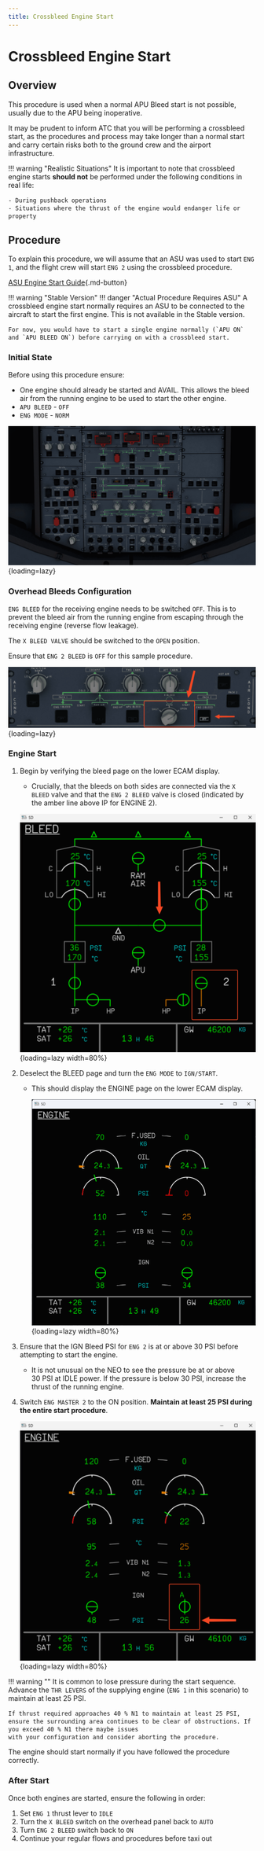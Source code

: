 ```yaml
---
title: Crossbleed Engine Start
---
```


# Crossbleed Engine Start

## Overview

This procedure is used when a normal APU Bleed start is not possible, usually due to the APU being inoperative. 

It may be prudent to inform ATC that you will be performing a crossbleed start, as the procedures and process may take longer than a normal start and carry certain risks both 
to the ground crew and the airport infrastructure.

!!! warning "Realistic Situations"
    It is important to note that crossbleed engine starts **should not** be performed under the following conditions in real life:

    - During pushback operations
    - Situations where the thrust of the engine would endanger life or property

## Procedure

To explain this procedure, we will assume that an ASU was used to start `ENG 1`, and the flight crew will start `ENG 2` using the crossbleed procedure.

[ASU Engine Start Guide](asu-start.md){.md-button}

!!! warning "Stable Version"
    !!! danger "Actual Procedure Requires ASU"
        A crossbleed engine start normally requires an ASU to be connected to the aircraft to start the first engine. This is not available in the Stable version.

    For now, you would have to start a single engine normally (`APU ON` and `APU BLEED ON`) before carrying on with a crossbleed start.

### Initial State

Before using this procedure ensure:

- One engine should already be started and AVAIL. This allows the bleed air from the running engine to be used to start the other engine.
- `APU BLEED` - `OFF`
- `ENG MODE` - `NORM`

![crossbleed1.png](../../assets/advanced-guides/engines/crossbleed1.png){loading=lazy}

### Overhead Bleeds Configuration

`ENG BLEED` for the receiving engine needs to be switched `OFF`. This is to prevent the bleed air from the running engine from escaping through the receiving engine 
(reverse flow leakage).

The `X BLEED VALVE` should be switched to the `OPEN` position.

Ensure that `ENG 2 BLEED` is `OFF` for this sample procedure.

![crossbleed2.png](../../assets/advanced-guides/engines/crossbleed2.png){loading=lazy}

### Engine Start

1. Begin by verifying the bleed page on the lower ECAM display. 
     - Crucially, that the bleeds on both sides are connected via the `X BLEED` valve and that the `ENG 2 BLEED` valve is closed (indicated by the amber line above IP for ENGINE 2).
     
     ![bleeds-page.png](../../assets/advanced-guides/engines/bleeds-page.png){loading=lazy width=80%}
   
2. Deselect the BLEED page and turn the `ENG MODE` to `IGN/START`. 
     - This should display the ENGINE page on the lower ECAM display.
     
       ![engines-page.png](../../assets/advanced-guides/engines/engines-page.png){loading=lazy width=80%}
   
3. Ensure that the IGN Bleed PSI for `ENG 2` is at or above 30 PSI before attempting to start the engine. 
     - It is not unusual on the NEO to see the pressure be at or above 30 PSI at IDLE power. If the pressure is below 30 PSI, increase the thrust of the running engine.
   
4. Switch `ENG MASTER 2` to the ON position. **Maintain at least 25 PSI during the entire start procedure**.

    ![engine-page-start.png](../../assets/advanced-guides/engines/engine-page-start.png){loading=lazy width=80%}

!!! warning ""
    It is common to lose pressure during the start sequence. Advance the `THR LEVERS` of the supplying engine (`ENG 1` in this scenario) to maintain at least 25 PSI.

    If thrust required approaches 40 % N1 to maintain at least 25 PSI, ensure the surrounding area continues to be clear of obstructions. If you exceed 40 % N1 there maybe issues 
    with your configuration and consider aborting the procedure.

The engine should start normally if you have followed the procedure correctly.

### After Start

Once both engines are started, ensure the following in order:

1. Set `ENG 1` thrust lever to `IDLE`
2. Turn the `X BLEED` switch on the overhead panel back to `AUTO`
3. Turn `ENG 2 BLEED` switch back to `ON`
4. Continue your regular flows and procedures before taxi out
